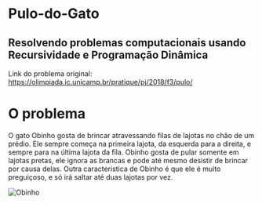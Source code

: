 # Pulo-do-Gato
  ## Resolvendo problemas computacionais usando Recursividade e Programação Dinâmica

 Link do problema original: https://olimpiada.ic.unicamp.br/pratique/pj/2018/f3/pulo/
 

 # O problema
   O gato Obinho gosta de brincar atravessando filas de lajotas no chão de um prédio. Ele sempre começa na primeira lajota, da esquerda para a direita, e sempre para na última lajota da fila. Obinho gosta de pular somente em lajotas pretas, ele ignora as brancas e pode até mesmo desistir de brincar por causa delas. Outra caracteristica de Obinho é que ele é muito preguiçoso, e só irá saltar até duas lajotas por vez.

   ![Obinho](https://github.com/azevedomath/Pulo-do-Gato/blob/Coding/2018f3pj_pulo.png)
